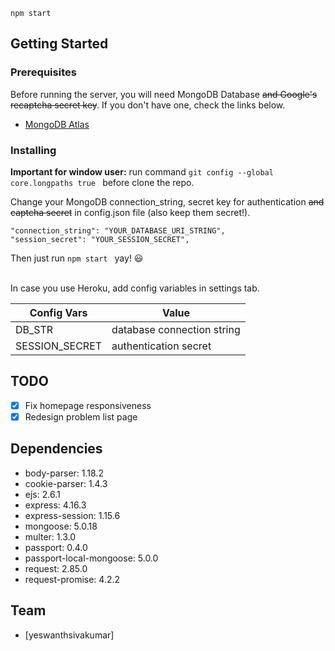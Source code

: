 



```
npm start
```

## Getting Started

### Prerequisites

Before running the server, you will need MongoDB Database ~~and Google's recaptcha secret key~~. If you don't have one, check the links below.
- [MongoDB Atlas](https://www.mongodb.com/cloud/atlas)

### Installing

<b>Important for window user:</b>
run command `git config --global core.longpaths true ` before clone the repo.


Change your MongoDB connection_string, secret key for authentication ~~and captcha secret~~ in config.json file (also keep them secret!).
```
"connection_string": "YOUR_DATABASE_URI_STRING",
"session_secret": "YOUR_SESSION_SECRET",
```
Then just run `npm start ` yay! :smiley:
<br><br>


In case you use Heroku, add config variables in settings tab.

| Config Vars    | Value                       |
| -------------- | --------------------------- |
| DB_STR         | database connection string  |
| SESSION_SECRET | authentication secret       |

## TODO

- [x] Fix homepage responsiveness
- [x] Redesign problem list page

## Dependencies
- body-parser: 1.18.2
- cookie-parser: 1.4.3
- ejs: 2.6.1
- express: 4.16.3
- express-session: 1.15.6
- mongoose: 5.0.18
- multer: 1.3.0
- passport: 0.4.0
- passport-local-mongoose: 5.0.0
- request: 2.85.0
- request-promise: 4.2.2



## Team
- [yeswanthsivakumar]

